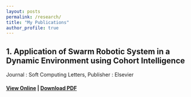```yaml
---
layout: posts
permalink: /research/
title: "My Publications"
author_profile: true
---
```


## 1. Application of Swarm Robotic System in a Dynamic Environment using Cohort Intelligence
  Journal : Soft Computing Letters, Publisher : Elsevier
#### [View Online](https://www.sciencedirect.com/science/article/pii/S2666222120300058) | [Download PDF]("socl.pdf")
